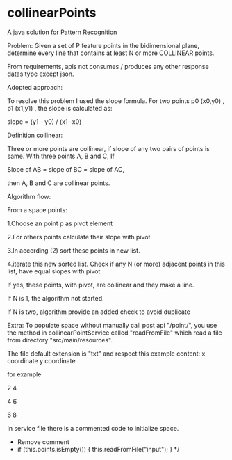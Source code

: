 # collinearPoints
A java solution for Pattern Recognition

Problem:
Given a set of P feature points in the bidimensional plane, determine every line that contains at least N or
more COLLINEAR points.

From requirements, apis not consumes / produces any other response datas type except json.

Adopted approach:

To resolve this problem I used the slope formula.
For two points p0 (x0,y0) , p1 (x1,y1) , the slope is calculated as:

slope = (y1 - y0) / (x1 -x0)

Definition collinear:

Three or more points are collinear, if slope of any two pairs of points is same.
With three points A, B and C, If

Slope of AB = slope of BC = slope of AC,

then A, B and C are collinear points.

Algorithm flow:

From a space points:

1.Choose an point p as pivot element 

2.For others points calculate their slope with pivot. 

3.In according (2) sort these points in new list.

4.iterate this new sorted list. Check if any N (or more) adjacent points in this list, have equal slopes with pivot. 

  If yes, these points, with pivot, are collinear and they make a line.
  
  If N is 1, the algorithm not started. 
  
  If N is two, algorithm provide an added check to avoid duplicate

Extra:
To populate space without manually call post api "/point/", you use the method in collinearPointService called "readFromFile" which read a file from directory "src/main/resources".

The file default extension is "txt" and respect this example content:
x coordinate y coordinate

for example

2 4

4 6

6 8

In service file there is a commented code to initialize space.

* Remove comment 
* if (this.points.isEmpty()) { this.readFromFile("input"); }
 */



